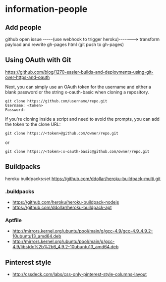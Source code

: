 # information-people

## Add people

github open issue -----(use webhook to trigger heroku)-------> transform payload and rewrite gh-pages html (git push to gh-pages)

## Using OAuth with Git

https://github.com/blog/1270-easier-builds-and-deployments-using-git-over-https-and-oauth

Next, you can simply use an OAuth token for the username and either a blank password or the string x-oauth-basic when cloning a repository.

```
git clone https://github.com/username/repo.git
Username: <token>
Password:
```

If you're cloning inside a script and need to avoid the prompts, you can add the token to the clone URL:

```
git clone https://<token>@github.com/owner/repo.git
```

or

```
git clone https://<token>:x-oauth-basic@github.com/owner/repo.git
```

## Buildpacks

heroku buildpacks:set https://github.com/ddollar/heroku-buildpack-multi.git

### .buildpacks

* https://github.com/heroku/heroku-buildpack-nodejs
* https://github.com/ddollar/heroku-buildpack-apt

### Aptfile

* http://mirrors.kernel.org/ubuntu/pool/main/g/gcc-4.9/gcc-4.9_4.9.2-10ubuntu13_amd64.deb
* http://mirrors.kernel.org/ubuntu/pool/main/g/gcc-4.9/libstdc%2b%2b6_4.9.2-10ubuntu13_amd64.deb

## Pinterest style

* http://cssdeck.com/labs/css-only-pinterest-style-columns-layout

